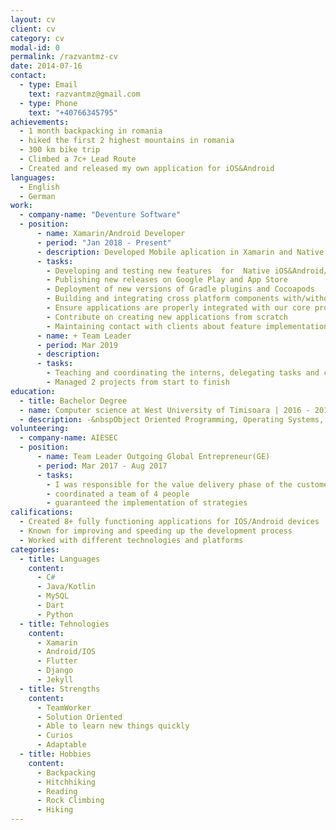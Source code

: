 ```yaml
---
layout: cv
client: cv
category: cv
modal-id: 0
permalink: /razvantmz-cv
date: 2014-07-16
contact:
  - type: Email
    text: razvantmz@gmail.com
  - type: Phone
    text: "+40766345795"
achievements:
  - 1 month backpacking in romania
  - hiked the first 2 highest mountains in romania
  - 300 km bike trip
  - Climbed a 7c+ Lead Route
  - Created and released my own application for iOS&Android
languages:
  - English
  - German
work:
  - company-name: "Deventure Software"
  - position:
      - name: Xamarin/Android Developer
      - period: "Jan 2018 - Present"
      - description: Developed Mobile aplication in Xamarin and Native Android&iOS. The technologies I used:&nbsp C#, Swift, Java. I was involed in the whole process from start to release. My main tasks:&nbsp
      - tasks:
        - Developing and testing new features  for  Native iOS&Android/Xamarin iOS&Android
        - Publishing new releases on Google Play and App Store
        - Deployment of new versions of Gradle plugins and Cocoapods
        - Building and integrating cross platform components with/without MvvmCross
        - Ensure applications are properly integrated with our core projects
        - Contribute on creating new applications from scratch
        - Maintaining contact with clients about feature implementations and releases
      - name: + Team Leader
      - period: Mar 2019
      - description:
      - tasks:
        - Teaching and coordinating the interns, delegating tasks and creating timelines
        - Managed 2 projects from start to finish
education:
  - title: Bachelor Degree
  - name: Computer science at West University of Timisoara | 2016 - 2019
  - description: -&nbspObject Oriented Programming, Operating Systems, Good Object-Oriented Design, Databases
volunteering:
  - company-name: AIESEC
  - position:
      - name: Team Leader Outgoing Global Entrepreneur(GE)
      - period: Mar 2017 - Aug 2017
      - tasks:
        - I was responsible for the value delivery phase of the customer flow on the GE product
        - coordinated a team of 4 people
        - guaranteed the implementation of strategies
califications:
  - Created 8+ fully functioning applications for IOS/Android devices
  - Known for improving and speeding up the development process
  - Worked with different technologies and platforms 
categories:
  - title: Languages
    content:
      - C#
      - Java/Kotlin
      - MySQL
      - Dart
      - Python
  - title: Tehnologies
    content:
      - Xamarin
      - Android/IOS
      - Flutter
      - Django
      - Jekyll
  - title: Strengths
    content:
      - TeamWorker
      - Solution Oriented
      - Able to learn new things quickly
      - Curios
      - Adaptable
  - title: Hobbies
    content: 
      - Backpacking
      - Hitchhiking
      - Reading
      - Rock Climbing
      - Hiking
---
```

